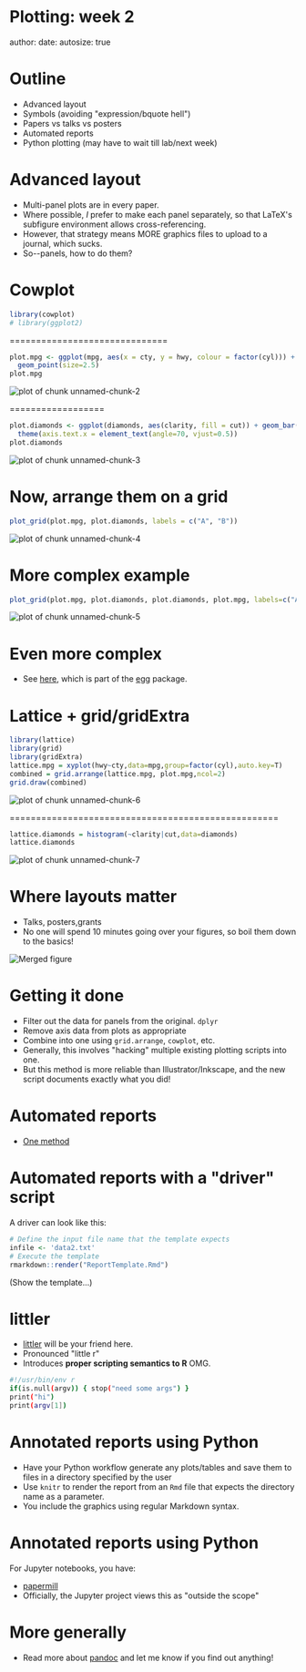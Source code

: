 Plotting: week 2
========================================================
author: 
date: 
autosize: true

Outline
======================================

* Advanced layout
* Symbols (avoiding "expression/bquote hell")
* Papers vs talks vs posters
* Automated reports
* Python plotting (may have to wait till lab/next week)

Advanced layout
=======================================

* Multi-panel plots are in every paper.
* Where possible, *I* prefer to make each panel separately, so that LaTeX's subfigure environment allows cross-referencing.
* However, that strategy means MORE graphics files to upload to a journal, which sucks.
* So--panels, how to do them?

Cowplot
===================================


```r
library(cowplot)
# library(ggplot2)
```

==============================

```r
plot.mpg <- ggplot(mpg, aes(x = cty, y = hwy, colour = factor(cyl))) + 
  geom_point(size=2.5)
plot.mpg
```

![plot of chunk unnamed-chunk-2](Plotting2-figure/unnamed-chunk-2-1.png)

==================

```r
plot.diamonds <- ggplot(diamonds, aes(clarity, fill = cut)) + geom_bar() +
  theme(axis.text.x = element_text(angle=70, vjust=0.5))
plot.diamonds
```

![plot of chunk unnamed-chunk-3](Plotting2-figure/unnamed-chunk-3-1.png)

Now, arrange them on a grid
=====================================

```r
plot_grid(plot.mpg, plot.diamonds, labels = c("A", "B"))
```

![plot of chunk unnamed-chunk-4](Plotting2-figure/unnamed-chunk-4-1.png)

More complex example
================================

```r
plot_grid(plot.mpg, plot.diamonds, plot.diamonds, plot.mpg, labels=c("A","B","C","D"),ncol=2,rel_heights = c(1,0.5,0.5))
```

![plot of chunk unnamed-chunk-5](Plotting2-figure/unnamed-chunk-5-1.png)

Even more complex
===============================

* See [here](https://cran.r-project.org/web/packages/egg/vignettes/Ecosystem.html), which is part of the [egg](https://cran.r-project.org/web/packages/egg/index.html) package.

Lattice + grid/gridExtra
=====================================================

```r
library(lattice)
library(grid)
library(gridExtra)
lattice.mpg = xyplot(hwy~cty,data=mpg,group=factor(cyl),auto.key=T)
combined = grid.arrange(lattice.mpg, plot.mpg,ncol=2)
grid.draw(combined)
```

![plot of chunk unnamed-chunk-6](Plotting2-figure/unnamed-chunk-6-1.png)

===================================================

```r
lattice.diamonds = histogram(~clarity|cut,data=diamonds)
lattice.diamonds
```

![plot of chunk unnamed-chunk-7](Plotting2-figure/unnamed-chunk-7-1.png)

Where layouts matter
==================================================

* Talks, posters,grants
* No one will spend 10 minutes going over your figures, so boil them down to the basics!

![Merged figure](TajdGrant.png)

Getting it done
===============================================

* Filter out the data for panels from the original. `dplyr`
* Remove axis data from plots as appropriate
* Combine into one using `grid.arrange`, `cowplot`, etc.
* Generally, this involves "hacking" multiple existing plotting scripts into one.
* But this method is more reliable than Illustrator/Inkscape, and the new script documents exactly what you did!

Automated reports
===========================

* [One method](https://bookdown.org/yihui/rmarkdown/parameterized-reports.html)

Automated reports with a "driver" script
====================================================

A driver can look like this:


```r
# Define the input file name that the template expects
infile <- 'data2.txt'
# Execute the template
rmarkdown::render("ReportTemplate.Rmd")
```

(Show the template...)

littler
=========================================
* [littler](https://cran.r-project.org/web/packages/littler/index.html) will be your friend here.
* Pronounced "little r"
* Introduces **proper scripting semantics to R** OMG.


```sh
#!/usr/bin/env r
if(is.null(argv)) { stop("need some args") }
print("hi")
print(argv[1])
```

Annotated reports using Python
==============================================================================

* Have your Python workflow generate any plots/tables and save them to files in a directory specified by the user
* Use `knitr` to render the report from an `Rmd` file that expects the directory name as a parameter.
* You include the graphics using regular Markdown syntax.

Annotated reports using Python
==============================================================================
For Jupyter notebooks, you have:

* [papermill](https://github.com/nteract/papermill)
* Officially, the Jupyter project views this as "outside the scope"

More generally
======================================================

* Read more about [pandoc](https://pandoc.org) and let me know if you find out anything!
